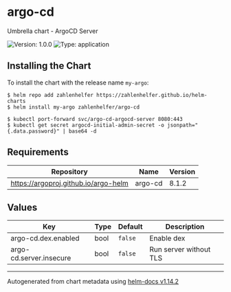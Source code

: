 # argo-cd

Umbrella chart - ArgoCD Server

![Version: 1.0.0](https://img.shields.io/badge/Version-1.0.0-informational?style=flat-square) ![Type: application](https://img.shields.io/badge/Type-application-informational?style=flat-square)

## Installing the Chart

To install the chart with the release name `my-argo`:

```console
$ helm repo add zahlenhelfer https://zahlenhelfer.github.io/helm-charts
$ helm install my-argo zahlenhelfer/argo-cd
```

```console
$ kubectl port-forward svc/argo-cd-argocd-server 8080:443
$ kubectl get secret argocd-initial-admin-secret -o jsonpath="{.data.password}" | base64 -d
```

## Requirements

| Repository | Name | Version |
|------------|------|---------|
| https://argoproj.github.io/argo-helm | argo-cd | 8.1.2 |

## Values

| Key | Type | Default | Description |
|-----|------|---------|-------------|
| argo-cd.dex.enabled | bool | `false` | Enable dex |
| argo-cd.server.insecure | bool | `false` | Run server without TLS |

----------------------------------------------
Autogenerated from chart metadata using [helm-docs v1.14.2](https://github.com/norwoodj/helm-docs/releases/v1.14.2)
